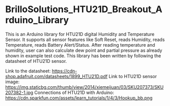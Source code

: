 # BrilloSolutions_HTU21D_Breakout_Arduino_Library
This is an Arduino library for HTU21D digital Humidity and Temperature Sensor. 
It supports all sensor features like Soft Reset, reads Humidity, reads Temperature, reads Battery Alert/Status.
After reading temperature and humidity, user can also calculate dew point and partial pressure as already shown in example test code.
This library has been written by following the datasheet of HTU21D sensor.

Link to the datasheet: https://cdn-shop.adafruit.com/datasheets/1899_HTU21D.pdf
Link to HTU21D sensor image: https://img.staticbg.com/thumb/view/2014/xiemeijuan/03/SKU207373/SKU207382-1.jpg
Connections of HTU21D with Arduino: https://cdn.sparkfun.com/assets/learn_tutorials/1/4/3/Hookup_bb.png